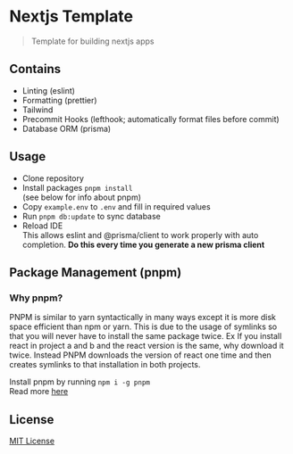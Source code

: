 # Nextjs Template

> Template for building nextjs apps

## Contains

- Linting (eslint)
- Formatting (prettier)
- Tailwind
- Precommit Hooks (lefthook; automatically format files before commit)
- Database ORM (prisma)

## Usage
- Clone repository 
- Install packages `pnpm install` <br> (see below for info about pnpm)
- Copy `example.env` to `.env` and fill in required values
- Run `pnpm db:update` to sync database
- Reload IDE  <br> This allows eslint and @prisma/client to work properly with auto completion. **Do this every time you generate a new prisma client**

## Package Management (pnpm)
### **Why pnpm?**
PNPM is  similar to yarn syntactically in many ways except it is more disk space efficient than npm or yarn. This is due to the usage of symlinks so that you will never have to install the same package twice. Ex If you install react in project a and b and the react version is the same, why download it twice. Instead PNPM downloads the version of react one time and then creates symlinks to that installation in both projects.

Install pnpm by running `npm i -g pnpm` <br> Read more [here](https://pnpm.io/installation)


## License
[MIT License](https://opensource.org/licenses/MIT)